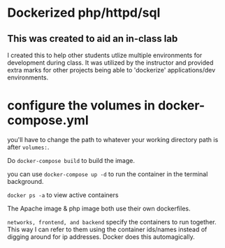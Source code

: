 # Dockerized php/httpd/sql

## This was created to aid an in-class lab

I created this to help other students utlize multiple environments for development during class.
It was utilized by the instructor and provided extra marks for other projects being able to 
'dockerize' applications/dev environments.


# configure the volumes in docker-compose.yml

you'll have to change the path to whatever your working directory path is after ```volumes:```.

Do ```docker-compose build``` to build the image.

you can use ```docker-compose up -d``` to run the container in the terminal background.

```docker ps -a``` to view active containers

The Apache image & php image both use their own dockerfiles.


```networks, frontend, and backend``` specify the containers to run together. This way I can refer to them using the container ids/names instead of digging around for ip addresses. Docker does this automagically.

